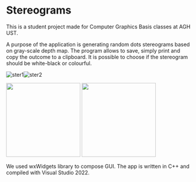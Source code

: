 # Stereograms

This is a student project made for Computer Graphics Basis classes at AGH UST.


A purpose of the application is generating random dots stereograms based on gray-scale depth map. The program allows to save, simply print and copy the outcome to a clipboard. It is possible to choose if the stereogram should be white-black or colourful.

![ster1](https://user-images.githubusercontent.com/79938517/184540821-90c57b5b-8a4a-41e0-8554-2178aa302ca5.png)![ster2](https://user-images.githubusercontent.com/79938517/184540825-81770705-9758-4997-b6a7-8f92a1a8f16f.png)


<img src=https://user-images.githubusercontent.com/79938517/184540914-d9ddb60f-6e2a-41b6-9f16-dc867bcc9b09.png width=200>
<img src=https://user-images.githubusercontent.com/79938517/184540878-5c9ee51a-7573-4654-a984-95b42ad09823.png width=200>


We used wxWidgets library to compose GUI. The app is written in C++ and compiled with Visual Studio 2022.
